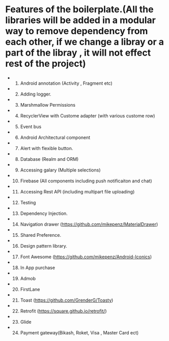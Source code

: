 # Features of the boilerplate.(All the libraries will be added in a modular way to remove dependency from each other, if we change a libray or a part of the libray , it will not effect rest of the project)

* 1. Android annotation (Activity , Fragment etc)
* 2. Adding logger.
* 3. Marshmallow Permissions 
* 4. RecyclerView with Custome adapter (with various custome row)
* 5. Event bus
* 6. Android Architectural component
* 7. Alert with flexible button.
* 8. Database (Realm and ORM)
* 9. Accessing galary (Multiple selections)
* 10. Firebase (All components including push notificaiton and chat)
* 11. Accessing Rest API (including multipart file uploading)
* 12. Testing
* 13. Dependency Injection.
* 14. Navigation drawer (https://github.com/mikepenz/MaterialDrawer)
* 15. Shared Preference.
* 16. Design pattern library.
* 17. Font Awesome (https://github.com/mikepenz/Android-Iconics)
* 18. In App purchase
* 19. Admob
* 20. FirstLane
* 21. Toast (https://github.com/GrenderG/Toasty)
* 22. Retrofit (https://square.github.io/retrofit/)
* 23. Glide
* 24. Payment gateway(Bikash, Roket, Visa , Master Card ect)


